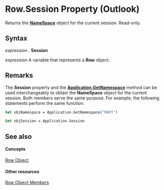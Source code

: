 
# Row.Session Property (Outlook)

Returns the  **[NameSpace](f0dcaa19-07f5-5d42-a3bf-2e42b7885644.md)** object for the current session. Read-only.


## Syntax

 _expression_ . **Session**

 _expression_ A variable that represents a **Row** object.


## Remarks

The  **Session** property and the **[Application.GetNamespace](6175d0d9-5a61-ce45-35c0-b70895d757b3.md)** method can be used interchangeably to obtain the **NameSpace** object for the current session. Both members serve the same purpose. For example, the following statements perform the same function:


```vb
Set objNamespace = Application.GetNamespace("MAPI") 
```


```vb
Set objSession = Application.Session
```


## See also


#### Concepts


[Row Object](06db3fa4-1649-48bf-3b86-ffdf99a47305.md)
#### Other resources


[Row Object Members](49998d93-3940-6e08-624f-f8c5dcba2ea5.md)

